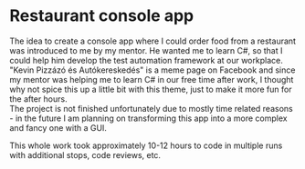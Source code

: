 # Restaurant console app

The idea to create a console app where I could order food from a restaurant was introduced to me by my mentor. He wanted me to learn C#, so that I could help him develop the test automation framework at our workplace.  
"Kevin Pizzázó és Autókereskedés" is a meme page on Facebook and since my mentor was helping me to learn C# in our free time after work, I thought why not spice this up a little bit with this theme, just to make it more fun for the after hours.  
The project is not finished unfortunately due to mostly time related reasons - in the future I am planning on transforming this app into a more complex and fancy one with a GUI.

This whole work took approximately 10-12 hours to code in multiple runs with additional stops, code reviews, etc.
